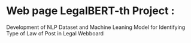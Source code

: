 # Web page LegalBERT-th Project :
Development of NLP Dataset and Machine Leaning Model for Identifying Type of Law of Post in Legal Webboard
